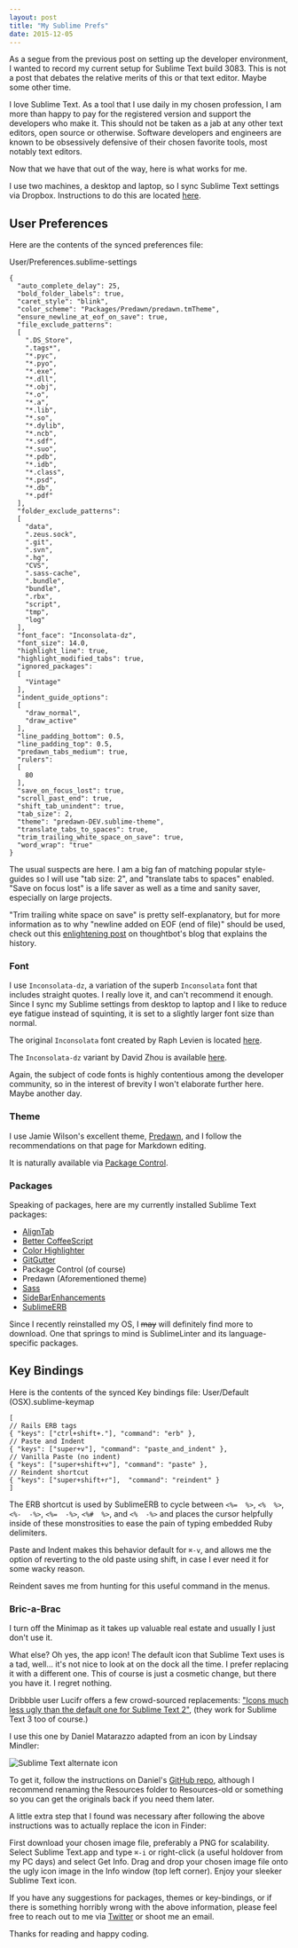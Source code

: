 ```yaml
---
layout: post
title: "My Sublime Prefs"
date: 2015-12-05
---
```


As a segue from the previous post on setting up the developer environment, I wanted to record my current setup for Sublime Text build 3083. This is not a post that debates the relative merits of this or that text editor. Maybe some other time.

I love Sublime Text. As a tool that I use daily in my chosen profession, I am more than happy to pay for the registered version and support the developers who make it. This should not be taken as a jab at any other text editors, open source or otherwise. Software developers and engineers are known to be obsessively defensive of their chosen favorite tools, most notably text editors.

Now that we have that out of the way, here is what works for me.

I use two machines, a desktop and laptop, so I sync Sublime Text settings via Dropbox. Instructions to do this are located [here](https://packagecontrol.io/docs/syncing "docs").

## User Preferences

Here are the contents of the synced preferences file:

User/Preferences.sublime-settings

```
{
  "auto_complete_delay": 25,
  "bold_folder_labels": true,
  "caret_style": "blink",
  "color_scheme": "Packages/Predawn/predawn.tmTheme",
  "ensure_newline_at_eof_on_save": true,
  "file_exclude_patterns":
  [
    ".DS_Store",
    ".tags*",
    "*.pyc",
    "*.pyo",
    "*.exe",
    "*.dll",
    "*.obj",
    "*.o",
    "*.a",
    "*.lib",
    "*.so",
    "*.dylib",
    "*.ncb",
    "*.sdf",
    "*.suo",
    "*.pdb",
    "*.idb",
    "*.class",
    "*.psd",
    "*.db",
    "*.pdf"
  ],
  "folder_exclude_patterns":
  [
    "data",
    ".zeus.sock",
    ".git",
    ".svn",
    ".hg",
    "CVS",
    ".sass-cache",
    ".bundle",
    "bundle",
    ".rbx",
    "script",
    "tmp",
    "log"
  ],
  "font_face": "Inconsolata-dz",
  "font_size": 14.0,
  "highlight_line": true,
  "highlight_modified_tabs": true,
  "ignored_packages":
  [
    "Vintage"
  ],
  "indent_guide_options":
  [
    "draw_normal",
    "draw_active"
  ],
  "line_padding_bottom": 0.5,
  "line_padding_top": 0.5,
  "predawn_tabs_medium": true,
  "rulers":
  [
    80
  ],
  "save_on_focus_lost": true,
  "scroll_past_end": true,
  "shift_tab_unindent": true,
  "tab_size": 2,
  "theme": "predawn-DEV.sublime-theme",
  "translate_tabs_to_spaces": true,
  "trim_trailing_white_space_on_save": true,
  "word_wrap": "true"
}
```
The usual suspects are here. I am a big fan of matching popular style-guides so I will use "tab size: 2", and "translate tabs to spaces" enabled. "Save on focus lost" is a life saver as well as a time and sanity saver, especially on large projects.

"Trim trailing white space on save" is pretty self-explanatory, but for more information as to why "newline added on EOF (end of file)" should be used, check out this [enlightening post](https://robots.thoughtbot.com/no-newline-at-end-of-file "blog post") on thoughtbot's blog that explains the history.

### Font

I use `Inconsolata-dz`, a variation of the superb `Inconsolata` font that includes straight quotes. I really love it, and can't recommend it enough. Since I sync my Sublime settings from desktop to laptop and I like to reduce eye fatigue instead of squinting, it is set to a slightly larger font size than normal.

The original `Inconsolata` font created by Raph Levien is located [here](http://levien.com/type/myfonts/inconsolata.html "download page").

The `Inconsolata-dz` variant by David Zhou is available [here](http://nodnod.net/2009/feb/12/adding-straight-single-and-double-quotes-inconsola/ "blog and download page").

Again, the subject of code fonts is highly contentious among the developer community, so in the interest of brevity I won't elaborate further here. Maybe another day. 

### Theme

I use Jamie Wilson's excellent theme, [Predawn](http://github.com/jamiewilson/predawn "GitHub"), and I follow the recommendations on that page for Markdown editing. 

It is naturally available via [Package Control](https://packagecontrol.io/packages/Predawn "Package Control").

### Packages

Speaking of packages, here are my currently installed Sublime Text packages: 

* [AlignTab](https://packagecontrol.io/packages/AlignTab "Package Control")
* [Better CoffeeScript](https://packagecontrol.io/packages/Better%20CoffeeScript "Package Control")
* [Color Highlighter](https://packagecontrol.io/packages/Color%20Highlighter "Package Control")
* [GitGutter](https://packagecontrol.io/packages/GitGutter "Package Control")
* Package Control (of course)
* Predawn (Aforementioned theme)
* [Sass](https://packagecontrol.io/packages/Sass "Package Control")
* [SideBarEnhancements](https://packagecontrol.io/packages/SideBarEnhancements "Package Control")
* [SublimeERB](https://packagecontrol.io/packages/SublimeERB "Package Control")

Since I recently reinstalled my OS, I ~~may~~ will definitely find more to download. One that springs to mind is Sublime​Linter and its language-specific packages.

## Key Bindings

Here is the contents of the synced Key bindings file:
User/Default (OSX).sublime-keymap

```
[
// Rails ERB tags
{ "keys": ["ctrl+shift+."], "command": "erb" },
// Paste and Indent
{ "keys": ["super+v"], "command": "paste_and_indent" },
// Vanilla Paste (no indent)
{ "keys": ["super+shift+v"], "command": "paste" },
// Reindent shortcut
{ "keys": ["super+shift+r"],  "command": "reindent" }
]
```

The ERB shortcut is used by SublimeERB to cycle between `<%=  %>`, `<%  %>`, `<%-  -%>`, `<%=  -%>`, `<%#  %>`, and `<%  -%>` and places the cursor helpfully inside of these monstrosities to ease the pain of typing embedded Ruby delimiters. 

Paste and Indent makes this behavior default for `⌘-v`, and allows me the option of reverting to the old paste using shift, in case I ever need it for some wacky reason.

Reindent saves me from hunting for this useful command in the menus. 

### Bric-a-Brac

I turn off the Minimap as it takes up valuable real estate and usually I just don't use it.

What else? Oh yes, the app icon! The default icon that Sublime Text uses is a tad, well... it's not nice to look at on the dock all the time. I prefer replacing it with a different one. This of course is just a cosmetic change, but there you have it. I regret nothing. 

Dribbble user Lucifr offers a few crowd-sourced replacements: ["Icons much less ugly than the default one for Sublime Text 2"](https://dribbble.com/lucifr/buckets/32936-Sublime-Text-2-Replacement-Icons "Dribbble"), (they work for Sublime Text 3 too of course.)

I use this one by Daniel Matarazzo adapted from an icon by Lindsay Mindler:

![Sublime Text alternate icon](/public/images/sublime_text_icon_preview.png "Alternate icon")

To get it, follow the instructions on Daniel's [GitHub repo](https://github.com/dbmzzo/Sublime-Text-2-Icon "repo on GitHub"), although I recommend renaming the Resources folder to Resources-old or something so you can get the originals back if you need them later.

A little extra step that I found was necessary after following the above instructions was to actually replace the icon in Finder:

First download your chosen image file, preferably a PNG for scalability. Select Sublime Text.app and type `⌘-i` or right-click (a useful holdover from my PC days) and select Get Info. Drag and drop your chosen image file onto the ugly icon image in the Info window (top left corner). Enjoy your sleeker Sublime Text icon.

If you have any suggestions for packages, themes or key-bindings, or if there is something horribly wrong with the above information, please feel free to reach out to me via [Twitter](https://twitter.com/chileannick "my Twitter") or shoot me an email. 

Thanks for reading and happy coding.
